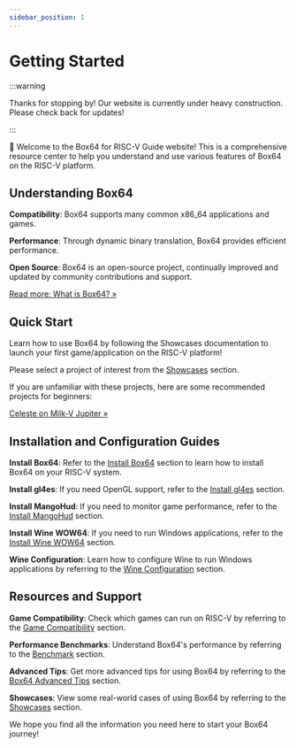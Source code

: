 ```yaml
---
sidebar_position: 1
---
```


# Getting Started

:::warning

Thanks for stopping by! Our website is currently under heavy construction. Please check back for updates!

:::


🎉 Welcome to the Box64 for RISC-V Guide website! This is a comprehensive resource center to help you understand and use various features of Box64 on the RISC-V platform.

## Understanding Box64

**Compatibility**: Box64 supports many common x86_64 applications and games.

**Performance**: Through dynamic binary translation, Box64 provides efficient performance.

**Open Source**: Box64 is an open-source project, continually improved and updated by community contributions and support.

[Read more: What is Box64? »](/docs/faq#what-is-Box64)

## Quick Start

Learn how to use Box64 by following the Showcases documentation to launch your first game/application on the RISC-V platform!

Please select a project of interest from the [Showcases](/docs/category/showcases) section.

If you are unfamiliar with these projects, here are some recommended projects for beginners:

[Celeste on Milk-V Jupiter »](/docs/celeste)

## Installation and Configuration Guides

**Install Box64**: Refer to the [Install Box64](/docs/box64) section to learn how to install Box64 on your RISC-V system.

**Install gl4es**: If you need OpenGL support, refer to the [Install gl4es](/docs/gl4es) section.

**Install MangoHud**: If you need to monitor game performance, refer to the [Install MangoHud](/docs/mangohud) section.

**Install Wine WOW64**: If you need to run Windows applications, refer to the [Install Wine WOW64](/docs/wow64) section.

**Wine Configuration**: Learn how to configure Wine to run Windows applications by referring to the [Wine Configuration](/docs/wine-configuration) section.

## Resources and Support

**Game Compatibility**: Check which games can run on RISC-V by referring to the [Game Compatibility](/docs/category/game-compatibility) section.

**Performance Benchmarks**: Understand Box64's performance by referring to the [Benchmark](/docs/benchmark) section.

**Advanced Tips**: Get more advanced tips for using Box64 by referring to the [Box64 Advanced Tips](/docs/box64-advanced-tips) section.

**Showcases**: View some real-world cases of using Box64 by referring to the [Showcases](/docs/category/showcases) section.

We hope you find all the information you need here to start your Box64 journey!
